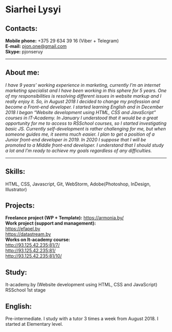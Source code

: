 # Siarhei Lysyi
 
## Contacts:  
**Mobile phone:** +375 29 634 39 16 (Viber + Telegram)  
**E-mail:** pjon.one@gmail.com  
**Skype:** pjonseruy  

***
## About me:  
_I have 9 years’ working experience in marketing, currently I’m an internet marketing specialist and I have been working in this sphere for 5 years. One of my responsibilities is resolving different issues in website markup and I really enjoy it. 
So, in August 2018 I decided to change my profession and become a Front-end developer. I started learning English and in December 2018 I began “Website development using HTML, CSS and JavaScript” courses in IT-Academy. In January I understood that it would be a great opportunity for me to access to RSSchool courses, so I started investigating basic JS. Currently self-development is rather challenging for me, but when someone guides me, it seems much easier. 
I plan to get a position of a Junior front-end developer in 2019. In 2020 I suppose that I will be promoted to a Middle front-end developer. I understand that I should study a lot and I’m ready to achieve my goals regardless of any difficulties._  

***

## Skills:  
HTML, CSS, Javascript, Git, WebStorm, Adobe(Photoshop, InDesign, Illustrator)  

## Projects:  
**Freelance project (WP + Template):** 
https://armonia.by/  
**Work project (support and management):**  
https://efapel.by  
https://datastream.by  
**Works on It-academy course:**  
http://93.125.42.235:81/7/  
http://93.125.42.235:81/  
http://93.125.42.235:81/10/  

## Study:  
It-academy.by (Website development using HTML, CSS and JavaScript)  
RSSchool 1st stage  

## English:  
Pre-intermediate. I study with a tutor 3 times a week from August 2018. I started at Elementary level.  
